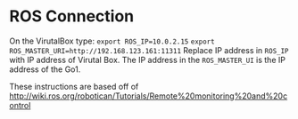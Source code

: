 # ROS Connection

On the VirutalBox type:
    `export ROS_IP=10.0.2.15`
    `export ROS_MASTER_URI=http://192.168.123.161:11311`
Replace IP address in  `ROS_IP` with IP address of Virutal Box. The IP address in the `ROS_MASTER_UI` is the IP address of the Go1.

These instructions are based off of
http://wiki.ros.org/robotican/Tutorials/Remote%20monitoring%20and%20control
